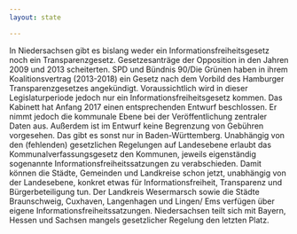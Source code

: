 ```yaml
---
layout: state

---
```

In Niedersachsen gibt es bislang weder ein Informationsfreiheitsgesetz
noch ein Transparenzgesetz. Gesetzesanträge der
Opposition in den Jahren 2009 und 2013 scheiterten. SPD und
Bündnis 90/Die Grünen haben in ihrem Koalitionsvertrag
(2013-2018) ein Gesetz nach dem Vorbild des Hamburger Transparenzgesetzes
angekündigt. Voraussichtlich wird in dieser Legislaturperiode
jedoch nur ein Informationsfreiheitsgesetz
kommen. Das Kabinett hat Anfang 2017 einen entsprechenden
Entwurf beschlossen. Er nimmt jedoch die kommunale Ebene
bei der Veröffentlichung zentraler Daten aus. Außerdem ist im
Entwurf keine Begrenzung von Gebühren vorgesehen. Das gibt
es sonst nur in Baden-Württemberg.
Unabhängig von den (fehlenden) gesetzlichen Regelungen
auf Landesebene erlaubt das Kommunalverfassungsgesetz den
Kommunen, jeweils eigenständig sogenannte Informationsfreiheitssatzungen
zu verabschieden. Damit können die Städte, Gemeinden
und Landkreise schon jetzt, unabhängig von der Landesebene,
konkret etwas für Informationsfreiheit, Transparenz
und Bürgerbeteiligung tun. Der Landkreis Wesermarsch sowie
die Städte Braunschweig, Cuxhaven, Langenhagen und Lingen/
Ems verfügen über eigene Informationsfreiheitssatzungen.
Niedersachsen teilt sich mit Bayern, Hessen und Sachsen
mangels gesetzlicher Regelung den letzten Platz.
